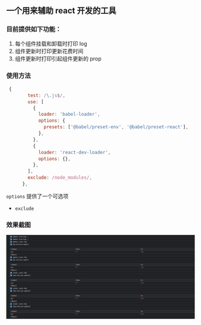 ## 一个用来辅助 react 开发的工具

### 目前提供如下功能：

1. 每个组件挂载和卸载时打印 log
2. 组件更新时打印更新花费时间
3. 组件更新时打印引起组件更新的 prop

### 使用方法

```js
 {
        test: /\.js$/,
        use: [
          {
            loader: 'babel-loader',
            options: {
              presets: ['@babel/preset-env', '@babel/preset-react'],
            },
          },
          {
            loader: 'react-dev-loader',
            options: {},
          },
        ],
        exclude: /node_modules/,
      },
```

`options` 提供了一个可选项

- `exclude`

### 效果截图

![](/assets/20210602-331923.png)
